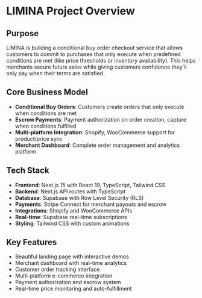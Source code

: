 # LIMINA Project Overview

## Purpose
LIMINA is building a conditional buy order checkout service that allows customers to commit to purchases that only execute when predefined conditions are met (like price thresholds or inventory availability). This helps merchants secure future sales while giving customers confidence they'll only pay when their terms are satisfied.

## Core Business Model
- **Conditional Buy Orders**: Customers create orders that only execute when conditions are met
- **Escrow Payments**: Payment authorization on order creation, capture when conditions fulfilled
- **Multi-platform Integration**: Shopify, WooCommerce support for product/price sync
- **Merchant Dashboard**: Complete order management and analytics platform

## Tech Stack
- **Frontend**: Next.js 15 with React 19, TypeScript, Tailwind CSS
- **Backend**: Next.js API routes with TypeScript
- **Database**: Supabase with Row Level Security (RLS) 
- **Payments**: Stripe Connect for merchant payouts and escrow
- **Integrations**: Shopify and WooCommerce APIs
- **Real-time**: Supabase real-time subscriptions
- **Styling**: Tailwind CSS with custom animations

## Key Features
- Beautiful landing page with interactive demos
- Merchant dashboard with real-time analytics
- Customer order tracking interface
- Multi-platform e-commerce integration
- Payment authorization and escrow system
- Real-time price monitoring and auto-fulfillment